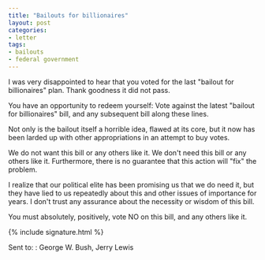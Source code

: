 ```yaml
---
title: "Bailouts for billionaires"
layout: post
categories:
- letter
tags:
- bailouts
- federal government
---
```


I was very disappointed to hear that you voted for the last "bailout for billionaires" plan. Thank goodness it did not pass.

You have an opportunity to redeem yourself: Vote against the latest "bailout for billionaires" bill, and any subsequent bill along these lines.

Not only is the bailout itself a horrible idea, flawed at its core, but it now has been larded up with other appropriations in an attempt to buy votes.

We do not want this bill or any others like it. We don't need this bill or any others like it. Furthermore, there is no guarantee that this action will "fix" the problem.

I realize that our political elite has been promising us that we do need it, but they have lied to us repeatedly about this and other issues of importance for years. I don't trust any assurance about the necessity or wisdom of this bill.

You must absolutely, positively, vote NO on this bill, and any others like it.

{% include signature.html %}

Sent to:
: George W. Bush, Jerry Lewis
